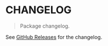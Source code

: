 # CHANGELOG

> Package changelog.

See [GitHub Releases](https://github.com/stdlib-js/stats-base-dists-normal/releases) for the changelog.